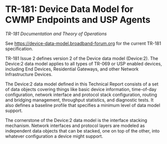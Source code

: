 <!-- do not edit! this file was created from PROJECT.yaml by project-parser.py -->

# TR-181: Device Data Model for CWMP Endpoints and USP Agents

*TR-181 Documentation and Theory of Operations*

See <https://device-data-model.broadband-forum.org> for the
current TR-181 specification.

TR-181 Issue 2 defines version 2 of the Device data model (Device:2). The
Device:2 data model applies to all types of TR-069 or USP enabled devices,
including End Devices, Residential Gateways, and other Network Infrastructure
Devices.

The Device:2 data model defined in this Technical Report consists of a set of
data objects covering things like basic device information, time-of-day configuration,
network interface and protocol stack configuration, routing and bridging management,
throughput statistics, and diagnostic tests. It also defines a baseline profile that
specifies a minimum level of data model support.

The cornerstone of the Device:2 data model is the interface stacking mechanism. Network
interfaces and protocol layers are modeled as independent data objects that can be stacked,
one on top of the other, into whatever configuration a device might support.
